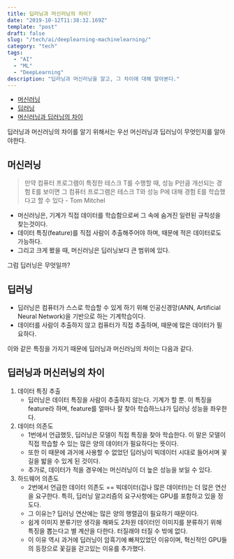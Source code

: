 ```yaml
---
title: 딥러닝과 머신러닝의 차이?
date: "2019-10-12T11:38:32.169Z"
template: "post"
draft: false
slug: "/tech/ai/deeplearning-machinelearning/"
category: "tech"
tags:
  - "AI"
  - "ML"
  - "DeepLearning"
description: "딥러닝과 머신러닝을 알고, 그 차이에 대해 알아본다."
---
```








- [머신러닝](#머신러닝)
- [딥러닝](#딥러닝)
- [머신러닝과 딥러닝의 차이](#)



딥러닝과 머신러닝의 차이를 알기 위해서는 우선 머신러닝과 딥러닝이 무엇인지를 알아야한다.





## 머신러닝

> 만약 컴퓨터 프로그램이 특정한 테스크 T를 수행할 때, 성능 P만큼 개선되는 경험 E를 보이면 그 컴퓨터 프로그램은 테스크 T와 성능 P에 대해 경험 E를 학습했다고 할 수 있다 - Tom Mitchel

+ 머신러닝은, 기계가 직접 데이터를 학습함으로써 그 속에 숨겨진 일련된 규칙성을 찾는것이다.
+ 데이터 특징(feature)를 직접 사람이 추출해주어야 하며, 때문에 적은 데이터로도 가능하다.
+ 그리고 크게 봤을 때, 머신러닝은 딥러닝보다 큰 범위에 있다.





그럼 딥러닝은 무엇일까?

## 딥러닝

+ 딥러닝은 컴퓨터가 스스로 학습할 수 있게 하기 위해 인공신경망(ANN, Artificial Neural Network)을 기반으로 하는 기계학습이다.
+ 데이터를 사람이 추출하지 않고 컴퓨터가 직접 추출하며, 때문에 많은 데이터가 필요하다.





이와 같은 특징을 가지기 때문에 딥러닝과 머신러닝의 차이는 다음과 같다.

## 딥러닝과 머신러닝의 차이

1. 데이터 특징 추출
   + 딥러닝은 데이터 특징을 사람이 추출하지 않는다. 기계가 할 뿐. 이 특징을 feature라 하며, feature를 얼마나 잘 찾아 학습하느냐가 딥러닝 성능을 좌우한다.
2. 데이터 의존도
   + 1번에서 언급했듯, 딥러닝은 모델이 직접 특징을 찾아 학습한다. 이 말은 모델이 직접 학습할 수 있는 많은 양의 데이터가 필요하다는 뜻이다.
   + 또한 이 때문에 과거에 사용할 수 없었던 딥러닝이 빅데이터 시대로 들어서며 꽃길을 밟을 수 있게 된 것이다.
   + 추가로, 데이터가 적을 경우에는 머신러닝이 더 높은 성능을 보일 수 있다.
3. 하드웨어 의존도
   + 2번에서 언급한 데이터 의존도 == 빅데이터(겁나 많은 데이터!)는 더 많은 연산을 요구한다. 특히, 딥러닝 알고리즘의 요구사항에는 GPU를 포함하고 있을 정도다.
   + 그 이유는? 딥러닝 연산에는 많은 양의 행렬곱이 필요하기 때문이다. 
   + 쉽게 이미지 분류기만 생각을 해봐도 2차원 데이터인 이미지를 분류하기 위해 특징을 뽑는다고 별 계산을 다한다. 터질래야 터질 수 밖에 없다.
   + 이 이유 역시 과거에 딥러닝이 암흑기에 빠져있었던 이유이며, 혁신적인 GPU들의 등장으로 꽃길을 걷고있는 이유를 추가했다.





